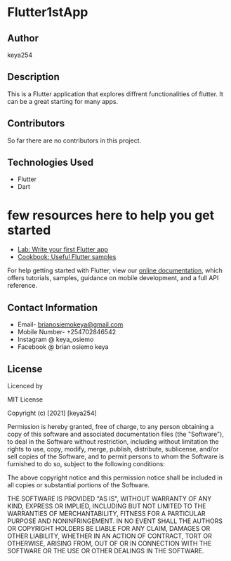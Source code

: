 # Flutter1stApp
## Author
keya254

## Description

This is a Flutter application that explores diffrent functionalities of flutter. It can be a great starting for many apps.

## Contributors

So far there are no contributors in this project.

## Technologies Used
 - Flutter
 - Dart
 # few resources here to help you get started
- [Lab: Write your first Flutter app](https://flutter.dev/docs/get-started/codelab)
- [Cookbook: Useful Flutter samples](https://flutter.dev/docs/cookbook)

For help getting started with Flutter, view our
[online documentation](https://flutter.dev/docs), which offers tutorials,
samples, guidance on mobile development, and a full API reference.


## Contact Information

* Email- brianosiemokeya@gmail.com
* Mobile Number- +254702846542
* Instagram @ keya_osiemo
* Facebook @ brian osiemo keya

## License

Licenced by

MIT License

Copyright (c) [2021] [keya254]

Permission is hereby granted, free of charge, to any person obtaining a copy of this software and associated documentation files (the "Software"), to deal in the Software without restriction, including without limitation the rights to use, copy, modify, merge, publish, distribute, sublicense, and/or sell copies of the Software, and to permit persons to whom the Software is furnished to do so, subject to the following conditions:

The above copyright notice and this permission notice shall be included in all copies or substantial portions of the Software.

THE SOFTWARE IS PROVIDED "AS IS", WITHOUT WARRANTY OF ANY KIND, EXPRESS OR IMPLIED, INCLUDING BUT NOT LIMITED TO THE WARRANTIES OF MERCHANTABILITY, FITNESS FOR A PARTICULAR PURPOSE AND NONINFRINGEMENT. IN NO EVENT SHALL THE AUTHORS OR COPYRIGHT HOLDERS BE LIABLE FOR ANY CLAIM, DAMAGES OR OTHER LIABILITY, WHETHER IN AN ACTION OF CONTRACT, TORT OR OTHERWISE, ARISING FROM, OUT OF OR IN CONNECTION WITH THE SOFTWARE OR THE USE OR OTHER DEALINGS IN THE SOFTWARE.

